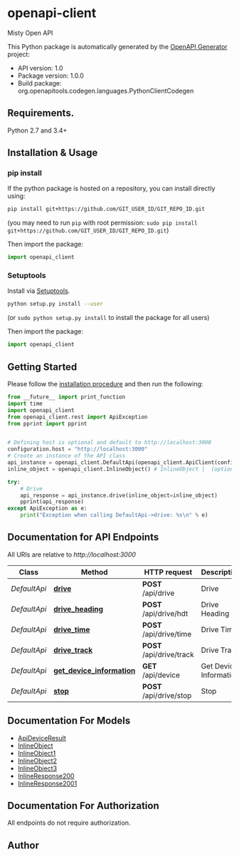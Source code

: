 # openapi-client
Misty Open API

This Python package is automatically generated by the [OpenAPI Generator](https://openapi-generator.tech) project:

- API version: 1.0
- Package version: 1.0.0
- Build package: org.openapitools.codegen.languages.PythonClientCodegen

## Requirements.

Python 2.7 and 3.4+

## Installation & Usage
### pip install

If the python package is hosted on a repository, you can install directly using:

```sh
pip install git+https://github.com/GIT_USER_ID/GIT_REPO_ID.git
```
(you may need to run `pip` with root permission: `sudo pip install git+https://github.com/GIT_USER_ID/GIT_REPO_ID.git`)

Then import the package:
```python
import openapi_client 
```

### Setuptools

Install via [Setuptools](http://pypi.python.org/pypi/setuptools).

```sh
python setup.py install --user
```
(or `sudo python setup.py install` to install the package for all users)

Then import the package:
```python
import openapi_client
```

## Getting Started

Please follow the [installation procedure](#installation--usage) and then run the following:

```python
from __future__ import print_function
import time
import openapi_client
from openapi_client.rest import ApiException
from pprint import pprint


# Defining host is optional and default to http://localhost:3000
configuration.host = "http://localhost:3000"
# Create an instance of the API class
api_instance = openapi_client.DefaultApi(openapi_client.ApiClient(configuration))
inline_object = openapi_client.InlineObject() # InlineObject |  (optional)

try:
    # Drive
    api_response = api_instance.drive(inline_object=inline_object)
    pprint(api_response)
except ApiException as e:
    print("Exception when calling DefaultApi->drive: %s\n" % e)

```

## Documentation for API Endpoints

All URIs are relative to *http://localhost:3000*

Class | Method | HTTP request | Description
------------ | ------------- | ------------- | -------------
*DefaultApi* | [**drive**](docs/DefaultApi.md#drive) | **POST** /api/drive | Drive
*DefaultApi* | [**drive_heading**](docs/DefaultApi.md#drive_heading) | **POST** /api/drive/hdt | Drive Heading
*DefaultApi* | [**drive_time**](docs/DefaultApi.md#drive_time) | **POST** /api/drive/time | Drive Time
*DefaultApi* | [**drive_track**](docs/DefaultApi.md#drive_track) | **POST** /api/drive/track | Drive Track
*DefaultApi* | [**get_device_information**](docs/DefaultApi.md#get_device_information) | **GET** /api/device | Get Device Information
*DefaultApi* | [**stop**](docs/DefaultApi.md#stop) | **POST** /api/drive/stop | Stop


## Documentation For Models

 - [ApiDeviceResult](docs/ApiDeviceResult.md)
 - [InlineObject](docs/InlineObject.md)
 - [InlineObject1](docs/InlineObject1.md)
 - [InlineObject2](docs/InlineObject2.md)
 - [InlineObject3](docs/InlineObject3.md)
 - [InlineResponse200](docs/InlineResponse200.md)
 - [InlineResponse2001](docs/InlineResponse2001.md)


## Documentation For Authorization

 All endpoints do not require authorization.

## Author




